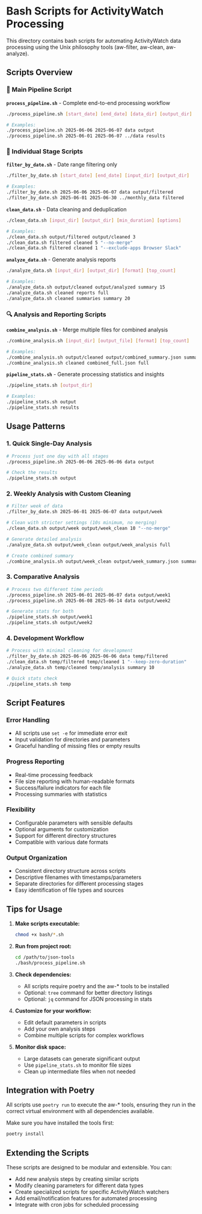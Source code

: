# Bash Scripts for ActivityWatch Processing

This directory contains bash scripts for automating ActivityWatch data processing using the Unix philosophy tools (aw-filter, aw-clean, aw-analyze).

## Scripts Overview

### 🚀 Main Pipeline Script

**`process_pipeline.sh`** - Complete end-to-end processing workflow
```bash
./process_pipeline.sh [start_date] [end_date] [data_dir] [output_dir]

# Examples:
./process_pipeline.sh 2025-06-06 2025-06-07 data output
./process_pipeline.sh 2025-06-01 2025-06-07 ../data results
```

### 🔧 Individual Stage Scripts

**`filter_by_date.sh`** - Date range filtering only
```bash
./filter_by_date.sh [start_date] [end_date] [input_dir] [output_dir]

# Examples:
./filter_by_date.sh 2025-06-06 2025-06-07 data output/filtered
./filter_by_date.sh 2025-06-01 2025-06-30 ../monthly_data filtered
```

**`clean_data.sh`** - Data cleaning and deduplication
```bash
./clean_data.sh [input_dir] [output_dir] [min_duration] [options]

# Examples:
./clean_data.sh output/filtered output/cleaned 3
./clean_data.sh filtered cleaned 5 "--no-merge"
./clean_data.sh filtered cleaned 1 "--exclude-apps Browser Slack"
```

**`analyze_data.sh`** - Generate analysis reports
```bash
./analyze_data.sh [input_dir] [output_dir] [format] [top_count]

# Examples:
./analyze_data.sh output/cleaned output/analyzed summary 15
./analyze_data.sh cleaned reports full
./analyze_data.sh cleaned summaries summary 20
```

### 🔍 Analysis and Reporting Scripts

**`combine_analysis.sh`** - Merge multiple files for combined analysis
```bash
./combine_analysis.sh [input_dir] [output_file] [format] [top_count]

# Examples:
./combine_analysis.sh output/cleaned output/combined_summary.json summary 20
./combine_analysis.sh cleaned combined_full.json full
```

**`pipeline_stats.sh`** - Generate processing statistics and insights
```bash
./pipeline_stats.sh [output_dir]

# Examples:
./pipeline_stats.sh output
./pipeline_stats.sh results
```

## Usage Patterns

### 1. Quick Single-Day Analysis
```bash
# Process just one day with all stages
./process_pipeline.sh 2025-06-06 2025-06-06 data output

# Check the results
./pipeline_stats.sh output
```

### 2. Weekly Analysis with Custom Cleaning
```bash
# Filter week of data
./filter_by_date.sh 2025-06-01 2025-06-07 data output/week

# Clean with stricter settings (10s minimum, no merging)
./clean_data.sh output/week output/week_clean 10 "--no-merge"

# Generate detailed analysis
./analyze_data.sh output/week_clean output/week_analysis full

# Create combined summary
./combine_analysis.sh output/week_clean output/week_summary.json summary 25
```

### 3. Comparative Analysis
```bash
# Process two different time periods
./process_pipeline.sh 2025-06-01 2025-06-07 data output/week1
./process_pipeline.sh 2025-06-08 2025-06-14 data output/week2

# Generate stats for both
./pipeline_stats.sh output/week1
./pipeline_stats.sh output/week2
```

### 4. Development Workflow
```bash
# Process with minimal cleaning for development
./filter_by_date.sh 2025-06-06 2025-06-06 data temp/filtered
./clean_data.sh temp/filtered temp/cleaned 1 "--keep-zero-duration"
./analyze_data.sh temp/cleaned temp/analysis summary 10

# Quick stats check
./pipeline_stats.sh temp
```

## Script Features

### Error Handling
- All scripts use `set -e` for immediate error exit
- Input validation for directories and parameters
- Graceful handling of missing files or empty results

### Progress Reporting
- Real-time processing feedback
- File size reporting with human-readable formats
- Success/failure indicators for each file
- Processing summaries with statistics

### Flexibility
- Configurable parameters with sensible defaults
- Optional arguments for customization
- Support for different directory structures
- Compatible with various date formats

### Output Organization
- Consistent directory structure across scripts
- Descriptive filenames with timestamps/parameters
- Separate directories for different processing stages
- Easy identification of file types and sources

## Tips for Usage

1. **Make scripts executable:**
   ```bash
   chmod +x bash/*.sh
   ```

2. **Run from project root:**
   ```bash
   cd /path/to/json-tools
   ./bash/process_pipeline.sh
   ```

3. **Check dependencies:**
   - All scripts require poetry and the aw-* tools to be installed
   - Optional: `tree` command for better directory listings
   - Optional: `jq` command for JSON processing in stats

4. **Customize for your workflow:**
   - Edit default parameters in scripts
   - Add your own analysis steps
   - Combine multiple scripts for complex workflows

5. **Monitor disk space:**
   - Large datasets can generate significant output
   - Use `pipeline_stats.sh` to monitor file sizes
   - Clean up intermediate files when not needed

## Integration with Poetry

All scripts use `poetry run` to execute the aw-* tools, ensuring they run in the correct virtual environment with all dependencies available.

Make sure you have installed the tools first:
```bash
poetry install
```

## Extending the Scripts

These scripts are designed to be modular and extensible. You can:

- Add new analysis steps by creating similar scripts
- Modify cleaning parameters for different data types  
- Create specialized scripts for specific ActivityWatch watchers
- Add email/notification features for automated processing
- Integrate with cron jobs for scheduled processing
